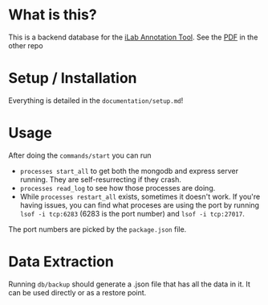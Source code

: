 # What is this?

This is a backend database for the [iLab Annotation Tool](https://github.com/jeff-hykin/iilvd-online).
See the [PDF](https://github.com/jeff-hykin/iilvd-online/blob/master/iLab%20Database.pdf) in the other repo

# Setup / Installation

Everything is detailed in the `documentation/setup.md`!

# Usage

After doing the `commands/start` you can run
- `processes start_all` to get both the mongodb and express server running. They are self-resurrecting if they crash.
- `processes read_log` to see how those processes are doing.
- While `processes restart_all` exists, sometimes it doesn't work. If you're having issues, you can find what proceses are using the port by running `lsof -i tcp:6283` (6283 is the port number) and `lsof -i tcp:27017`.

The port numbers are picked by the `package.json` file.


# Data Extraction

Running `db/backup` should generate a .json file that has all the data in it. It can be used directly or as a restore point.